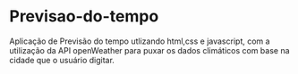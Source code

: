 # Previsao-do-tempo
Aplicação de Previsão do tempo utlizando html,css e javascript, com a utilização da API openWeather para puxar os dados climáticos com base na cidade que o usuário digitar.
